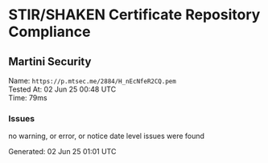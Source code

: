 # STIR/SHAKEN Certificate Repository Compliance

## Martini Security

Name: `https://p.mtsec.me/2884/H_nEcNfeR2CQ.pem`\
Tested At: 02 Jun 25 00:48 UTC\
Time: 79ms

### Issues

no warning, or error, or notice date level issues were found

Generated: 02 Jun 25 01:01 UTC